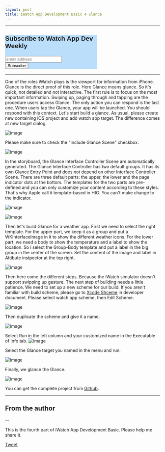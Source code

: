 ```yaml
---
layout: post
title: iWatch App Development Basic 4 Glance
---
```


---
<!-- Begin MailChimp Signup Form -->
<link href="//cdn-images.mailchimp.com/embedcode/slim-081711.css" rel="stylesheet" type="text/css">
<style type="text/css">
	#mc_embed_signup{background:#bbdefb; clear:left; font:18px Helvetica,Arial,sans-serif;  width:300px;}
	
</style>
<div id="mc_embed_signup">
<form action="//github.us9.list-manage.com/subscribe/post?u=ff5dae3ddc1f4cead9b9d7277&amp;id=868c3a1b23" method="post" id="mc-embedded-subscribe-form" name="mc-embedded-subscribe-form" class="validate" target="_blank" novalidate>
    <div id="mc_embed_signup_scroll">
	<label for="mce-EMAIL"><h3>Subscribe to Watch App Dev Weekly</h3></label>
	<input type="email" value="" name="EMAIL" class="email" id="mce-EMAIL" placeholder="email address" required>
    <div style="position: absolute; left: -5000px;"><input type="text" name="b_ff5dae3ddc1f4cead9b9d7277_868c3a1b23" tabindex="-1" value=""></div>
    <div class="clear"><input type="submit" value="Subscribe" name="subscribe" id="mc-embedded-subscribe" class="button"></div>
    </div>
</form>
</div>

<!--End mc_embed_signup-->

---

One of the roles iWatch plays is the viewport for information from iPhone. Glance is the direct proof of this role. Here Glance means glance. So it's quick, not detailed and not interactive. The first rule is to focus on the most important information.  Swiping up, paging through and tapping are the procedure users access Glance. The only action you can respond is the last one. When users tap the Glance, your app will be launched. You should respond with this context.
Let's start build a glance.
As usual, please create new containing iOS project and add watch app target. The difference comes at new target dialog.

 ![image](http://nilstack.github.io/public/image/add_glance_target.png)

Please make sure to check the "Include Glance Scene" checkbox.

![image](http://nilstack.github.io/public/image/glance_main_points.png)

In the storyboard, the Glance Interface Controller Scene are automatically generated. The Glance Interface Controller has two default groups. It has its own Glance Entry Point and does not depend on other Interface Controller Scene. 
There are three default parts: the upper, the lower and the page indicator dots at the bottom. The templates for the two parts are pre-defined and you can only customize your content according to these styles.  That's why Apple call it template-based in HIG. You can't make change to the indicator. 

![image](http://nilstack.github.io/public/image/glance_template_upper_group.png)

![image](http://nilstack.github.io/public/image/glance_template_lower_group.png)

Then let's build Glance for a weather app. First we need to select the right template. For the upper part,  we keep it as a group and put a WKInterfaceImage in it to show the different weather icons.
For the lower part, we need a body to show the temperature and a label to show the location. So i select the Group-Body template and put a label in the big group in the center of the screen.  Set the content of the image and label in Attibute instpector at the top right.

![image](http://nilstack.github.io/public/image/weather-glance-raw.png)

Then here come the different steps. Because the iWatch simulator doesn't support swipping up gesture. The next step of building  needs a little patience. We need to set up a new scheme for our build. If you aren't familiar with build scheme, please go to [Xcode Shceme](https://developer.apple.com/library/ios/featuredarticles/XcodeConcepts/Concept-Schemes.html) in developer document. 
Please select watch app scheme, then Edit Scheme.

![image](http://nilstack.github.io/public/image/edit-scheme-menu.png)

Then duplicate the scheme and give it a name.

![image](http://nilstack.github.io/public/image/duplicate-scheme.png)

Select Run in the left column and your customized name in the Executable of Info tab.
![image](http://nilstack.github.io/public/image/select-glance-executable.png)

Select the Glance target you named in the menu and run.

 ![image](http://nilstack.github.io/public/image/glance-build.png)

 Finally, we glance the Glance.
 
  ![image](http://nilstack.github.io/public/image/glance_weather.png)

You can get the complete project from [Github](https://github.com/NilStack/HierarchicalWatch).

---

## From the author

--

This is the fourth part of iWatch App Development Basic. Please help me share it.

<a href="https://twitter.com/share" class="twitter-share-button" data-via="NilStack" data-size="large" data-hashtags="WatchKit">Tweet</a>

<script>!function(d,s,id){var js,fjs=d.getElementsByTagName(s)[0],p=/^http:/.test(d.location)?'http':'https';if(!d.getElementById(id)){js=d.createElement(s);js.id=id;js.src=p+'://platform.twitter.com/widgets.js';fjs.parentNode.insertBefore(js,fjs);}}(document, 'script', 'twitter-wjs');</script>




